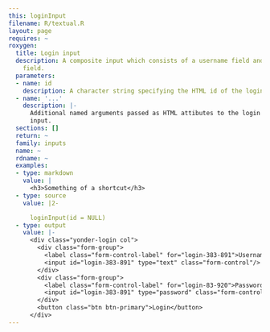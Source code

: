 ```yaml
---
this: loginInput
filename: R/textual.R
layout: page
requires: ~
roxygen:
  title: Login input
  description: A composite input which consists of a username field and a password
    field.
  parameters:
  - name: id
    description: A character string specifying the HTML id of the login input.
  - name: '...'
    description: |-
      Additional named arguments passed as HTML attibutes to the login
      input.
  sections: []
  return: ~
  family: inputs
  name: ~
  rdname: ~
  examples:
  - type: markdown
    value: |
      <h3>Something of a shortcut</h3>
  - type: source
    value: |2-

      loginInput(id = NULL)
  - type: output
    value: |-
      <div class="yonder-login col">
        <div class="form-group">
          <label class="form-control-label" for="login-383-891">Username</label>
          <input id="login-383-891" type="text" class="form-control"/>
        </div>
        <div class="form-group">
          <label class="form-control-label" for="login-83-920">Password</label>
          <input id="login-383-891" type="password" class="form-control"/>
        </div>
        <button class="btn btn-primary">Login</button>
      </div>
---
```

